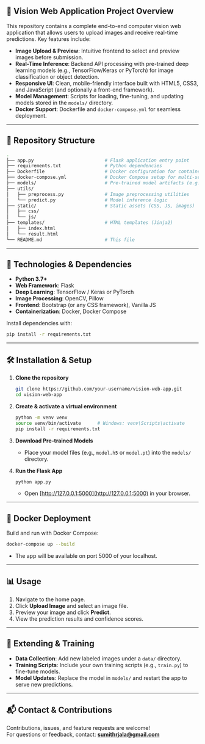 ## 🚀 Vision Web Application Project Overview

This repository contains a complete end-to-end computer vision web application that allows users to upload images and receive real-time predictions. Key features include:

- **Image Upload & Preview**: Intuitive frontend to select and preview images before submission.  
- **Real-Time Inference**: Backend API processing with pre-trained deep learning models (e.g., TensorFlow/Keras or PyTorch) for image classification or object detection.  
- **Responsive UI**: Clean, mobile-friendly interface built with HTML5, CSS3, and JavaScript (and optionally a front-end framework).  
- **Model Management**: Scripts for loading, fine-tuning, and updating models stored in the `models/` directory.  
- **Docker Support**: Dockerfile and `docker-compose.yml` for seamless deployment.

---

## 🧩 Repository Structure

```bash
.
├── app.py                          # Flask application entry point
├── requirements.txt                # Python dependencies
├── Dockerfile                      # Docker configuration for containerizing the app
├── docker-compose.yml              # Docker Compose setup for multi-service deployments
├── models/                         # Pre-trained model artifacts (e.g., .h5, .pt)
├── utils/
│   ├── preprocess.py               # Image preprocessing utilities
│   └── predict.py                  # Model inference logic
├── static/                         # Static assets (CSS, JS, images)
│   ├── css/
│   └── js/
├── templates/                      # HTML templates (Jinja2)
│   ├── index.html
│   └── result.html
└── README.md                       # This file
```

---

## 🔧 Technologies & Dependencies

- **Python 3.7+**  
- **Web Framework**: Flask  
- **Deep Learning**: TensorFlow / Keras or PyTorch  
- **Image Processing**: OpenCV, Pillow  
- **Frontend**: Bootstrap (or any CSS framework), Vanilla JS  
- **Containerization**: Docker, Docker Compose  

Install dependencies with:

```bash
pip install -r requirements.txt
```

---

## 🛠️ Installation & Setup

1. **Clone the repository**

   ```bash
   git clone https://github.com/your-username/vision-web-app.git
   cd vision-web-app
   ```

2. **Create & activate a virtual environment**

   ```bash
   python -m venv venv
   source venv/bin/activate      # Windows: venv\Scripts\activate
   pip install -r requirements.txt
   ```

3. **Download Pre-trained Models**

   - Place your model files (e.g., `model.h5` or `model.pt`) into the `models/` directory.

4. **Run the Flask App**

   ```bash
   python app.py
   ```

   - Open [http://127.0.0.1:5000](http://127.0.0.1:5000) in your browser.

---

## 🐳 Docker Deployment

Build and run with Docker Compose:

```bash
docker-compose up --build
```

- The app will be available on port 5000 of your localhost.

---

## 📊 Usage

1. Navigate to the home page.  
2. Click **Upload Image** and select an image file.  
3. Preview your image and click **Predict**.  
4. View the prediction results and confidence scores.

---

## 🎯 Extending & Training

- **Data Collection**: Add new labeled images under a `data/` directory.  
- **Training Scripts**: Include your own training scripts (e.g., `train.py`) to fine-tune models.  
- **Model Updates**: Replace the model in `models/` and restart the app to serve new predictions.

---

## 📬 Contact & Contributions

Contributions, issues, and feature requests are welcome!  
For questions or feedback, contact: **sumithrjala@gmail.com**
